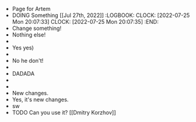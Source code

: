 - Page for Artem
- DOING Something [[Jul 27th, 2022]]
  :LOGBOOK:
  CLOCK: [2022-07-25 Mon 20:07:33]
  CLOCK: [2022-07-25 Mon 20:07:35]
  :END:
- Change something!
- Nothing else!
-
- Yes yes)
-
- No he don't!
-
- DADADA
-
-
- New changes.
- Yes, it's new changes.
- sw
- TODO Can you use it? [[Dmitry Korzhov]]
